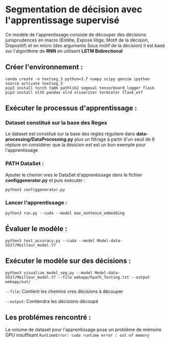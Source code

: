 # Segmentation de décision avec l'apprentissage supervisé

Ce modèle de l'apprentissage consiste de découper des décisions jurisprudences en macro (Entête, Expose litige, Motif de la décision, Dispositif) et en micro (des arguments Sous motif de la décision) il est basé sur l'algorithme de **RNN** en utilisent **LSTM Bidirectional**    


## Créer l'environnement :
```
conda create -n textseg_3 python=3.7 numpy scipy gensim ipython 
source activate textseg_3
pip3 install torch tqdm pathlib2 segeval tensorboard_logger flask  
pip3 install nltk pandas xlrd xlsxwriter termcolor flask_wtf
```
## Exécuter le processus d'apprentissage :

### Dataset constitué sur la base des Regex 

Le dataset est constitué sur la base des régles réguliere dans **data-processing/DataProcessing.py** plus un filtrage à partir d'un seuil de 6 répture on considérer que la désicion est est un bon exemple pour l'apprentissage 

### PATH DataSet :
Ajouter le chemin vres le DataSet d'apprentissage dans le fichier **configgenerator.py** et puis exécuter :

`python3 configgenerator.py` 

### Lancer l'apprentissage : 
```
python3 run.py --cuda --model max_sentence_embedding
```

## Évaluer le modèle : 

```
python3 test_accuracy.py --cuda --model Model-data-5517/Meilleur_model.t7
```

## Exécuter le modèle sur des décisions : 

```
python3 visualize_model_seg.py --model Model-data-5517/Meilleur_model.t7 --file webapp/Fpath_Testing.txt --output webapp/out/
```
`--file`: Contient les chemins vres décisions à découper 

`--output`: Contiendra les décisions découpé 

## Les problémes rencontré : 

Le volume de dataset pour l'apprentissage pose un probléme de mémoire GPU insuffisant `RuntimeError: cuda runtime error : out of memory` 



